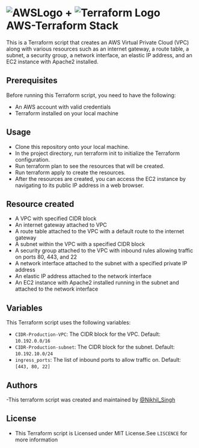 # ![AWSLogo](https://github.com/Nikhil-Singh25/Images_logos/blob/main/pngwing.com.png) + ![Terraform Logo](https://github.com/Nikhil-Singh25/Images_logos/blob/main/pngwing.com%20(1).png)     <br/>  AWS-Terraform Stack  
This is a Terraform script that creates an AWS Virtual Private Cloud (VPC) along with various resources such as an internet gateway, a route table, a subnet, a security group, a network interface, an elastic IP address, and an EC2 instance with Apache2 installed.

## Prerequisites

Before running this Terraform script, you need to have the following:

* An AWS account with valid credentials
* Terraform installed on your local machine

## Usage
   * Clone this repository onto your local machine.
   * In the project directory, run terraform init to initialize the Terraform configuration.
   * Run terraform plan to see the resources that will be created.
   * Run terraform apply to create the resources.
   * After the resources are created, you can access the EC2 instance by navigating to its public IP address in a web browser.

## Resource created
   * A VPC with specified CIDR block
   * An internet gateway attached to VPC
   * A route table attached to the VPC with a default route to the internet gateway
   * A subnet within the VPC with a specified CIDR block
   * A security group attached to the VPC with inbound rules allowing traffic on ports 80, 443, and 22
   * A network interface attached to the subnet with a specified private IP address
   * An elastic IP address attached to the network interface
   * An EC2 instance with Apache2 installed running in the subnet and attached to the network interface

## Variables 
   This Terraform script uses the following variables:
   * `CIDR-Production-VPC`: The CIDR block for the VPC. Default: `10.192.0.0/16`
   * `CIDR-Production-subnet`: The CIDR block for the subnet. Default: `10.192.10.0/24`
   * `ingress_ports`: The list of inbound ports to allow traffic on. Default: `[443, 80, 22]`
## Authors

-This terraform script was created and maintained by [@Nikhil_Singh](https://github.com/Nikhil-Singh25)


## License

* This Terraform script is Licensed under MIT  License.See `LISCENCE` for more information


